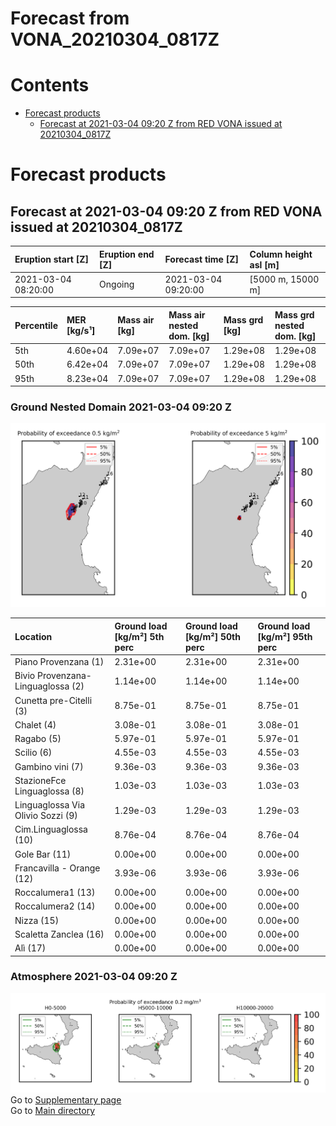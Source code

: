 
Forecast from VONA_20210304_0817Z
=================================

Contents
========

* [Forecast products](#forecast-products)
	* [Forecast at 2021-03-04 09:20 Z from RED VONA issued at 20210304_0817Z](#forecast-at-2021-03-04-0920-z-from-red-vona-issued-at-20210304_0817z)

# Forecast products

## Forecast at 2021-03-04 09:20 Z from RED VONA issued at 20210304_0817Z
  

|Eruption start [Z]|Eruption end [Z]|Forecast time [Z]|Column height asl [m]|
| :--- | :--- | :--- | :--- |
|2021-03-04 08:20:00|Ongoing|2021-03-04 09:20:00|[5000 m, 15000 m]|
  
  

|Percentile|MER [kg/s¹]|Mass air [kg]|Mass air nested dom. [kg]|Mass grd [kg]|Mass grd nested dom. [kg]|
| :--- | :--- | :--- | :--- | :--- | :--- |
|5th|4.60e+04|7.09e+07|7.09e+07|1.29e+08|1.29e+08|
|50th|6.42e+04|7.09e+07|7.09e+07|1.29e+08|1.29e+08|
|95th|8.23e+04|7.09e+07|7.09e+07|1.29e+08|1.29e+08|
  

### Ground Nested Domain 2021-03-04 09:20 Z
  
![](./figures/probability_grd_2021_03_04_0920_grid_1_1.png)  
  
  
  
  
  
  
  
  
  
  
  
  
  
  
  
  

|Location|Ground load [kg/m²] 5th perc|Ground load [kg/m²] 50th perc|Ground load [kg/m²] 95th perc|
| :--- | :--- | :--- | :--- |
|Piano Provenzana (1)|2.31e+00|2.31e+00|2.31e+00|
|Bivio Provenzana-Linguaglossa (2)|1.14e+00|1.14e+00|1.14e+00|
|Cunetta pre-Citelli (3)|8.75e-01|8.75e-01|8.75e-01|
|Chalet (4)|3.08e-01|3.08e-01|3.08e-01|
|Ragabo (5)|5.97e-01|5.97e-01|5.97e-01|
|Scilio (6)|4.55e-03|4.55e-03|4.55e-03|
|Gambino vini (7)|9.36e-03|9.36e-03|9.36e-03|
|StazioneFce Linguaglossa (8)|1.03e-03|1.03e-03|1.03e-03|
|Linguaglossa Via Olivio Sozzi (9)|1.29e-03|1.29e-03|1.29e-03|
|Cim.Linguaglossa (10)|8.76e-04|8.76e-04|8.76e-04|
|Gole Bar (11)|0.00e+00|0.00e+00|0.00e+00|
|Francavilla - Orange (12)|3.93e-06|3.93e-06|3.93e-06|
|Roccalumera1 (13)|0.00e+00|0.00e+00|0.00e+00|
|Roccalumera2 (14)|0.00e+00|0.00e+00|0.00e+00|
|Nizza (15)|0.00e+00|0.00e+00|0.00e+00|
|Scaletta Zanclea (16)|0.00e+00|0.00e+00|0.00e+00|
|Alì (17)|0.00e+00|0.00e+00|0.00e+00|
  

### Atmosphere 2021-03-04 09:20 Z
  
![](./figures/probability_air_2021_03_04_0920_grid_2_conclev_1_1.png)  
Go to [Supplementary page](Supplementary_page.md)  
Go to [Main directory](https://github.com/federicapardini/Real_time_ash_forecast)